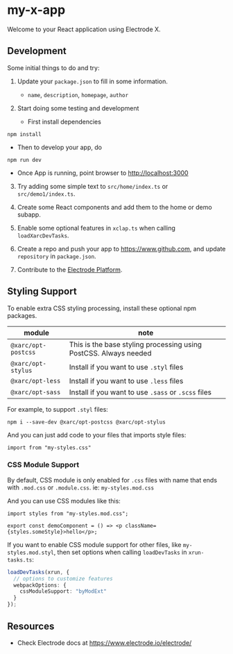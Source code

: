 # my-x-app

Welcome to your React application using Electrode X.

## Development

Some initial things to do and try:

1. Update your `package.json` to fill in some information.

   - `name`, `description`, `homepage`, `author`

2. Start doing some testing and development

   - First install dependencies

```
npm install
```

- Then to develop your app, do

```
npm run dev
```

- Once App is running, point browser to <http://localhost:3000>

3. Try adding some simple text to `src/home/index.ts` or `src/demo1/index.ts`.

4. Create some React components and add them to the home or demo subapp.

5. Enable some optional features in `xclap.ts` when calling `loadXarcDevTasks`.

6. Create a repo and push your app to <https://www.github.com>, and update `repository` in `package.json`.

7. Contribute to the [Electrode Platform](https://github.com/electrode-io/electrode/blob/master/CONTRIBUTING.md).

## Styling Support

To enable extra CSS styling processing, install these optional npm packages.

| module              | note                                                             |
| ------------------- | ---------------------------------------------------------------- |
| `@xarc/opt-postcss` | This is the base styling processing using PostCSS. Always needed |
| `@xarc/opt-stylus`  | Install if you want to use `.styl` files                         |
| `@xarc/opt-less`    | Install if you want to use `.less` files                         |
| `@xarc/opt-sass`    | Install if you want to use `.sass` or `.scss` files              |

For example, to support `.styl` files:

`npm i --save-dev @xarc/opt-postcss @xarc/opt-stylus`

And you can just add code to your files that imports style files:

`import from "my-styles.css"`

### CSS Module Support

By default, CSS module is only enabled for `.css` files with name that ends with `.mod.css` or `.module.css`. ie: `my-styles.mod.css`

And you can use CSS modules like this:

```tsx
import styles from "my-styles.mod.css";

export const demoComponent = () => <p className={styles.someStyle}>hello</p>;
```

If you want to enable CSS module support for other files, like `my-styles.mod.styl`,
then set options when calling `loadDevTasks` in `xrun-tasks.ts`:

```ts
loadDevTasks(xrun, {
  // options to customize features
  webpackOptions: {
    cssModuleSupport: "byModExt"
  }
});
```

## Resources

- Check Electrode docs at <https://www.electrode.io/electrode/>
